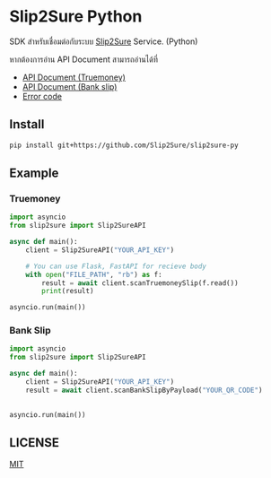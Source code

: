 # Slip2Sure Python
SDK สำหรับเชื่อมต่อกับระบบ [Slip2Sure](https://slip2sure.com) Service. (Python)

หากต้องการอ่าน API Document สามารถอ่านได้ที่
- [API Document (Truemoney)](https://app.slip2sure.com/user/api/docs/truemoney)
- [API Document (Bank slip)](https://app.slip2sure.com/user/api/docs/bankslip)
- [Error code](https://app.slip2sure.com/user/api/docs/errorcode)

## Install
```sh
pip install git+https://github.com/Slip2Sure/slip2sure-py
```

## Example 
### Truemoney
```py
import asyncio
from slip2sure import Slip2SureAPI

async def main():
    client = Slip2SureAPI("YOUR_API_KEY")

    # You can use Flask, FastAPI for recieve body
    with open("FILE_PATH", "rb") as f: 
        result = await client.scanTruemoneySlip(f.read())
        print(result)

asyncio.run(main())
```


### Bank Slip
```py
import asyncio
from slip2sure import Slip2SureAPI

async def main():
    client = Slip2SureAPI("YOUR_API_KEY")
    result = await client.scanBankSlipByPayload("YOUR_QR_CODE")
   

asyncio.run(main())
```

## LICENSE
[MIT](./LICENSE)